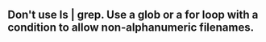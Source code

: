 ## Don't use ls | grep. Use a glob or a for loop with a condition to allow non-alphanumeric filenames.
